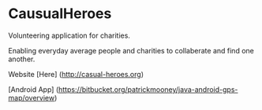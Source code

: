 CausualHeroes
=============

Volunteering application for charities.

Enabling everyday average people and charities to collaberate and find one another.



Website [Here] (http://casual-heroes.org)


[Android App] (https://bitbucket.org/patrickmooney/java-android-gps-map/overview)
